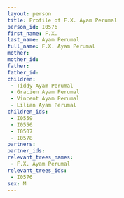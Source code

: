 ```yaml
---
layout: person
title: Profile of F.X. Ayam Perumal
person_id: I0576
first_name: F.X.
last_name: Ayam Perumal
full_name: F.X. Ayam Perumal
mother: 
mother_id: 
father: 
father_id: 
children:
 - Tiddy Ayam Perumal
 - Gracien Ayam Perumal
 - Vincent Ayam Perumal
 - Lilian Ayam Perumal
children_ids:
 - I0559
 - I0556
 - I0507
 - I0578
partners:
partner_ids:
relevant_trees_names:
 - F.X. Ayam Perumal
relevant_trees_ids:
 - I0576
sex: M
---
```


